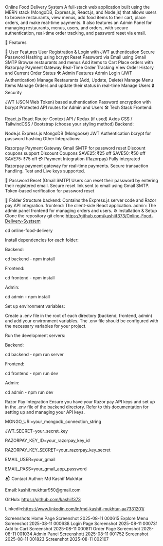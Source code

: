 Online Food Delivery System
A full-stack web application built using the MERN stack (MongoDB, Express.js, React.js, and Node.js) that allows users to browse restaurants, view menus, add food items to their cart, place orders, and make real-time payments. It also features an Admin Panel for managing restaurants, menus, users, and orders, with secure authentication, real-time order tracking, and password reset via email.

🚀 Features

👤 User Features
User Registration & Login with JWT authentication
Secure Password Hashing using bcrypt
Reset Password via Email using Gmail SMTP
Browse restaurants and menus
Add items to Cart
Place orders with Razorpay Payment Gateway
Real-Time Order Tracking
View Order History and Current Order Status
🛠 Admin Features
Admin Login (JWT Authentication)
Manage Restaurants (Add, Update, Delete)
Manage Menu Items
Manage Orders and update their status in real-time
Manage Users
🔒 Security

JWT (JSON Web Token) based authentication
Password encryption with bcrypt
Protected API routes for Admin and Users
🛠 Tech Stack
Frontend:

React.js
React Router
Context API / Redux (if used)
Axios
CSS / TailwindCSS / Bootstrap (choose your styling method)
Backend:

Node.js
Express.js
MongoDB (Mongoose)
JWT Authentication
bcrypt for password hashing
Other Integrations:

Razorpay Payment Gateway
Gmail SMTP for password reset
Discount coupons support
Discount Coupons
SAVE25: ₹25 off
SAVE50: ₹50 off
SAVE75: ₹75 off
💳 Payment Integration (Razorpay)
Fully integrated Razorpay payment gateway for real-time payments. Secure transaction handling. Test and Live keys supported.

📧 Password Reset (Gmail SMTP)
Users can reset their password by entering their registered email. Secure reset link sent to email using Gmail SMTP. Token-based verification for password reset

📂 Folder Structure
backend: Contains the Express.js server code and Razor pay API integration.
frontend: The client-side React application.
admin: The admin panel frontend for managing orders and users.
⚙️ Installation & Setup
Clone the repository
git clone https://github.com/kashiif373/Online-Food-Delivery-Systsem

cd online-food-delivery

Install dependencies for each folder:

Backend:

cd backend - npm install

Frontend:

cd frontend - npm install

Admin:

cd admin - npm install

Set up environment variables:

Create a .env file in the root of each directory (backend, frontend, admin) and add your environment variables. The .env file should be configured with the necessary variables for your project.

Run the development servers:

Backend:

cd backend - npm run server

Frontend:

cd frontend - npm run dev

Admin:

cd admin - npm run dev

Razor Pay Integration
Ensure you have your Razor pay API keys and set up in the .env file of the backend directory. Refer to this documentation for setting up and managing your API keys.

MONGO_URI=your_mongodb_connection_string

JWT_SECRET=your_secret_key

RAZORPAY_KEY_ID=your_razorpay_key_id

RAZORPAY_KEY_SECRET=your_razorpay_key_secret

EMAIL_USER=your_gmail

EMAIL_PASS=your_gmail_app_password

📬 Contact
Author: Md Kashif Mukhtar

Email: kashif.mukhtar950@gmail.com

GitHub: https://github.com/kashiif373

LinkedIn:https://www.linkedin.com/in/md-kashif-mukhtar-aa7331201/

Screenshots
Home Page
Screenshot 2025-08-11 000615
Explore Menu
Screenshot 2025-08-11 000638
Login Page
Screenshot 2025-08-11 000731
Add to Cart
Screenshot 2025-08-11 000811
Order Page
Screenshot 2025-08-11 001034
Admin Panel
Screenshott 2025-08-11 001752 Screenshot 2025-08-11 001823 Screenshot 2025-08-11 002107
